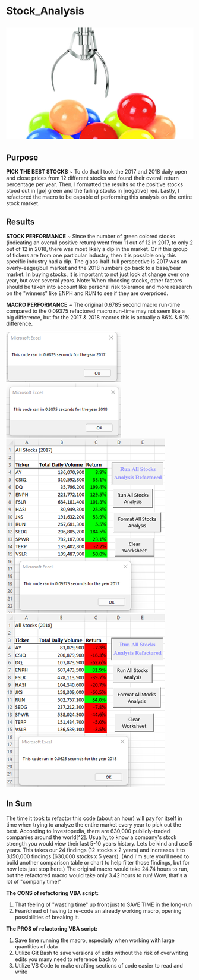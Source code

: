 # Stock_Analysis <p align="center"><img width="580" height="300" src="images/pick_best_stock.jpg"></p>

## Purpose
**PICK THE BEST STOCKS** ~ To do that I took the 2017 and 2018 daily open and close prices from 12 different stocks and found their overall return percentage per year.  Then, I formatted the results so the positive stocks stood out in [go] green and the failing stocks in [negative] red. Lastly, I refactored the macro to be capable of performing this analysis on the entire stock market. 

## Results

**STOCK PERFORMANCE** ~ Since the number of green colored stocks (indicating an overall positive return) went from 11 out of 12 in 2017, to only 2 out of 12 in 2018, there was most likely a dip in the market.  Or if this group of tickers are from one particular industry, then it is possible only this specific industry had a dip. The glass-half-full perspective is 2017 was an overly-eager/bull market and the 2018 numbers go back to a base/bear market.  In buying stocks, it is important to not just look at change over one year, but over several years. Note: When choosing stocks, other factors should be taken into account like personal risk tolerance and more research on the "winners" like ENPH and RUN to see if they are overpriced.

**MACRO PERFORMANCE** ~ The original 0.6785 second macro run-time compared to the 0.09375 refactored macro run-time may not seem like a big difference, but for the 2017 & 2018 macros this is actually a 86% & 91% difference. 

![This is an image](Challenge/Resources/VBA_Challenge_2017_not-refactored_original.PNG) ![This is an image](Challenge/Resources/VBA_Challenge_2018_not-refactored_original.PNG)
![This is an image](Challenge/Resources/VBA_Challenge_2017.PNG) ![This is an image](Challenge/Resources/VBA_Challenge_2018.PNG)

## In Sum
The time it took to refactor this code (about an hour) will pay for itself in time when trying to analyze the entire market every year to pick out the best. According to Investopedia, there are 630,000 publicly-traded companies around the world[^2]. Usually, to know a company's stock strength you would view their last 5-10 years history. Lets be kind and use 5 years. This takes our 24 findings (12 stocks x  2 years) and increases it to 3,150,000 findings (630,000 stocks x 5 years). (And I'm sure you'll need to build another comparison table or chart to help filter those findings, but for now lets just stop here.) The original macro would take 24.74 hours to run, but the refactored macro would take only 3.42 hours to run! Wow, that's a lot of "company time!" 

**The CONS of refactoring VBA script:**
1. That feeling of "wasting time" up front just to SAVE TIME in the long-run 
2. Fear/dread of having to re-code an already working macro, opening possibilities of breaking it.  

**The PROS of refactoring VBA script:**
1. Save time running the macro, especially when working with large quantities of data
2. Utilize Git Bash to save versions of edits without the risk of overwriting edits you many need to reference back to
3. Utilize VS Code to make drafting sections of code easier to read and write 

[^1]: [Investopedia. "Stock Exchanges Around the World". Accessed Dec. 3, 2021](https://www.investopedia.com/financial-edge/1212/stock-exchanges-around-the-world.aspx)
